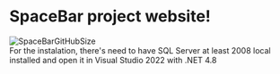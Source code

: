 <h1>SpaceBar project website!</h1>
<img align="center" alt="SpaceBarGitHubSize" src="https://img.shields.io/github/repo-size/suriiipingu/prjSpacebarWebsiteTCC">
<br>
For the instalation, there's need to have SQL Server at least 2008 local installed
and open it in Visual Studio 2022 with .NET 4.8

